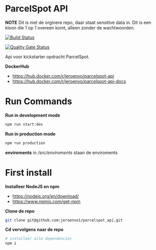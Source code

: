 # ParcelSpot API

**NOTE**
Dit is niet de orginere repo, daar staat sensitive data in. Dit is een kloon die 1 op 1 overeen komt, alleen zonder de wachtwoorden.

[![Build Status](https://travis-ci.com/jeroenvo1/parcelspot_api.svg?token=8xm9NPdEKiUxFtzhj7Zp&branch=master)](https://travis-ci.com/jeroenvo1/parcelspot_api)

[![Quality Gate Status](https://sonarcloud.io/api/project_badges/measure?project=parcelspot_api&metric=alert_status)](https://sonarcloud.io/dashboard?id=parcelspot_api)

Api voor kickstarter opdracht ParcelSpot.

**DockerHub**
- https://hub.docker.com/r/jeroenvo/parcelspot-api
- https://hub.docker.com/r/jeroenvo/parcelspot-api-docs


# Run Commands
**Run in development mode**
```sh
npm run start:dev
```

**Run in production mode**
```sh
npm run production
```

**enviroments**
in */src/enviroments* staan de enviroments

# First install

**Installeer NodeJS en npm**
  - https://nodejs.org/en/download/
  - https://www.npmjs.com/get-npm

**Clone de repo**
```sh
git clone git@github.com:jeroenvo1/parcelspot_api.git
```

**Cd vervolgens naar de repo**
```sh
# installeer alle dependencies
npm i
```
